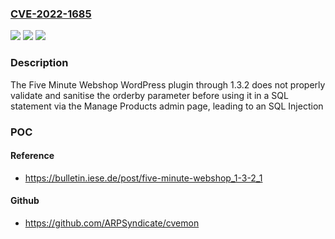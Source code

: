 ### [CVE-2022-1685](https://cve.mitre.org/cgi-bin/cvename.cgi?name=CVE-2022-1685)
![](https://img.shields.io/static/v1?label=Product&message=Five%20Minute%20Webshop&color=blue)
![](https://img.shields.io/static/v1?label=Version&message=n%2Fa&color=blue)
![](https://img.shields.io/static/v1?label=Vulnerability&message=CWE-89%20SQL%20Injection&color=brighgreen)

### Description

The Five Minute Webshop WordPress plugin through 1.3.2 does not properly validate and sanitise the orderby parameter before using it in a SQL statement via the Manage Products admin page, leading to an SQL Injection

### POC

#### Reference
- https://bulletin.iese.de/post/five-minute-webshop_1-3-2_1

#### Github
- https://github.com/ARPSyndicate/cvemon

